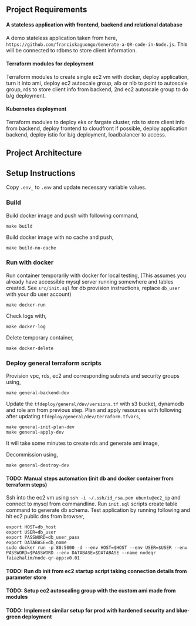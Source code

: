 ## Project Requirements

#### A stateless application with frontend, backend and relational database

A demo stateless application taken from here, ```https://github.com/franciskaguongo/Generate-a-QR-code-in-Node.js```. This will be connected to rdbms to store client information.

#### Terraform modules for deployment

Terraform modules to create single ec2 vm with docker, deploy application, turn it into ami, deploy ec2 autoscale group, alb or nlb to point to autoscale group, rds to store client info from backend, 2nd ec2 autoscale group to do b/g deployment.

#### Kubernetes deployment

Terraform modules to deploy eks or fargate cluster, rds to store client info from backend, deploy frontend to cloudfront if possible, deploy application backend, deploy istio for b/g deployment, loadbalancer to access.

## Project Architecture

## Setup Instructions

Copy ```.env_``` to ```.env``` and update necessary variable values.

### Build

Build docker image and push with following command,

```
make build
```

Build docker image with no cache and push,

```
make build-no-cache
```

### Run with docker

Run container temporarily with docker for local testing, (This assumes you already have accessible mysql server running somewhere and tables created. See ```src/init.sql``` for db provision instructions, replace ```db_user``` with your db user account)

```
make docker-run
```

Check logs with,

```
make docker-log
```

Delete temporary container,

```
make docker-delete
```

### Deploy general terraform scripts

Provision vpc, rds, ec2 and corresponding subnets and security groups using,

```
make general-backend-dev
```

Update the ```tfdeploy/general/dev/versions.tf``` with s3 bucket, dynamodb and role arn from previous step. Plan and apply resources with following after updating ```tfdeploy/general/dev/terraform.tfvars```,

```
make general-init-plan-dev
make general-apply-dev
```

It will take some minutes to create rds and generate ami image,

Decommission using,

```
make general-destroy-dev
```

#### TODO: Manual steps automation (init db and docker container from terraform steps)

Ssh into the ec2 vm using ```ssh -i ~/.ssh/id_rsa.pem ubuntu@ec2_ip``` and connect to mysql from commandline. Run ```init.sql``` scripts create table command to generate db schema. Test application by running following and hit ec2 public dns from browser,

```
export HOST=db_host
export USER=db_user
export PASSWORD=db_user_pass
export DATABASE=db_name
sudo docker run -p 80:5000 -d --env HOST=$HOST --env USER=$USER --env PASSWORD=$PASSWORD --env DATABASE=$DATABASE --name nodeqr faiazhalim/node-qr-app:v0.01
```

#### TODO: Run db init from ec2 startup script taking connection details from parameter store

#### TODO: Setup ec2 autoscaling group with the custom ami made from modules

#### TODO: Implement similar setup for prod with hardened security and blue-green deployment